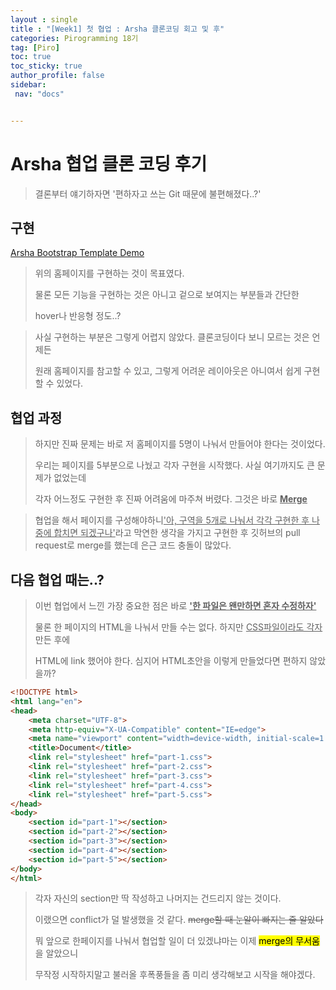 ```yaml
---
layout : single
title : "[Week1] 첫 협업 : Arsha 클론코딩 회고 및 후"
categories: Pirogramming 18기
tag: [Piro] 
toc: true
toc_sticky: true
author_profile: false
sidebar:
 nav: "docs"


---
```


# Arsha 협업 클론 코딩 후기

> 결론부터 얘기하자면 '편하자고 쓰는 Git 때문에 불편해졌다..?'  



## 구현

[Arsha Bootstrap Template Demo](https://bootstrapmade.com/demo/Arsha/)

> 위의 홈페이지를 구현하는 것이 목표였다. 
> 
> 물론 모든 기능을 구현하는 것은 아니고 겉으로 보여지는 부분들과 간단한
> 
> hover나 반응형 정도..?



> 사실 구현하는 부분은 그렇게 어렵지 않았다. 클론코딩이다 보니 모르는 것은 언제든
> 
> 원래 홈페이지를 참고할 수 있고, 그렇게 어려운 레이아웃은 아니여서 쉽게 구현할 수 있었다.



## 협업 과정

> 하지만 진짜 문제는 바로 저 홈페이지를 5명이 나눠서 만들어야 한다는 것이었다. 
> 
> 우리는 페이지를 5부분으로 나눴고 각자 구현을 시작했다. 사실 여기까지도 큰 문제가 없었는데
> 
> 각자 어느정도 구현한 후 진짜 어려움에 마주쳐 버렸다. 그것은 바로 **<u>Merge</u>**



> 협업을 해서 페이지를 구성해야하니<u>'아, 구역을 5개로 나눠서 각각 구현한 후 나중에 합치면 되겠구나'</u>라고 막연한 생각을 가지고 구현한 후 깃허브의 pull request로 merge를 했는데 은근 코드 충돌이 많았다. 



## 다음 협업 때는..?



> 이번 협업에서 느낀 가장 중요한 점은 바로 **<u>'한 파일은 왠만하면 혼자 수정하자'</u>** 
> 
> 물론 한 페이지의 HTML을 나눠서 만들 수는 없다. 하지만 <u>CSS파일이라도 각자</u> 만든 후에 
> 
> HTML에 link 했어야 한다. 심지어 HTML초안을 이렇게 만들었다면 편하지 않았을까?

```html
<!DOCTYPE html>
<html lang="en">
<head>
    <meta charset="UTF-8">
    <meta http-equiv="X-UA-Compatible" content="IE=edge">
    <meta name="viewport" content="width=device-width, initial-scale=1.0">
    <title>Document</title>
    <link rel="stylesheet" href="part-1.css">
    <link rel="stylesheet" href="part-2.css">
    <link rel="stylesheet" href="part-3.css">
    <link rel="stylesheet" href="part-4.css">
    <link rel="stylesheet" href="part-5.css">
</head>
<body>
    <section id="part-1"></section>
    <section id="part-2"></section>
    <section id="part-3"></section>
    <section id="part-4"></section>
    <section id="part-5"></section>
</body>
</html>
```

>  각자 자신의 section만 딱 작성하고 나머지는 건드리지 않는 것이다.
> 
> 이랬으면 conflict가 덜 발생했을 것 같다.  ~~merge할 때 눈알이 빠지는 줄 알았다~~
> 
> 뭐 앞으로 한페이지를 나눠서 협업할 일이 더 있겠냐마는 이제 <mark>merge의 무서움</mark>을 알았으니 
> 
> 무작정 시작하지말고 불러올 후폭풍들을 좀 미리 생각해보고 시작을 해야겠다. 


